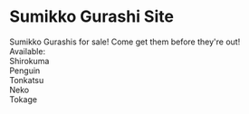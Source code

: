 # Sumikko Gurashi Site
Sumikko Gurashis for sale! Come get them before they're out!\
Available:\
Shirokuma\
Penguin\
Tonkatsu\
Neko\
Tokage
